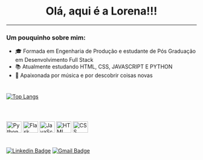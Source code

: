 <h1 align="center">Olá, aqui é a Lorena!!!</h1> 


---

### Um pouquinho sobre mim:

- :mortar_board: Formada em Engenharia de Produção e estudante de Pós Graduação em Desenvolvimento Full Stack
- :books: Atualmente estudando HTML, CSS, JAVASCRIPT E PYTHON
- :blue_heart: Apaixonada por música e por descobrir coisas novas

#

[![Top Langs](https://github-readme-stats.vercel.app/api/top-langs/?username=lbsilva8&layout=compact&theme=algolia)](https://github.com/anuraghazra/github-readme-stats)

#          

<div style="display: inline_block"><br>
  <img align="center" alt="Python" height="30" width="40" src="https://cdn.jsdelivr.net/gh/devicons/devicon/icons/python/python-original-wordmark.svg">
  <img align="center" alt="Flask" height="30" width="40" src="https://cdn.jsdelivr.net/gh/devicons/devicon/icons/flask/flask-original-wordmark.svg">          
  <img align="center" alt="JavaScripts" height="30" width="40" src="https://cdn.jsdelivr.net/gh/devicons/devicon/icons/javascript/javascript-original.svg">
  <img align="center" alt="HTML" height="30" width="40" src="https://cdn.jsdelivr.net/gh/devicons/devicon/icons/html5/html5-original.svg">
  <img align="center" alt="CSS" height="30" width="40" src="https://cdn.jsdelivr.net/gh/devicons/devicon/icons/css3/css3-original.svg">      
</div>          
          
#

[![Linkedin Badge](https://img.shields.io/badge/-Lorena-blue?style=flat-square&logo=Linkedin&logoColor=white&link=https://www.linkedin.com/in/lorenadasilvaborges/)](https://www.linkedin.com/in/lorenadasilvaborges/) 
[![Gmail Badge](https://img.shields.io/badge/-sborges.lorena@gmail.com-c14438?style=flat-square&logo=Gmail&logoColor=white&link=mailto:sborges.lorena@gmail.com)](mailto:sborges.lorena@gmail.com)

